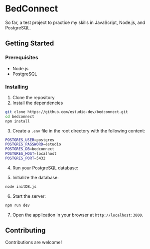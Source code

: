 # BedConnect

So far, a test project to practice my skills in JavaScript, Node.js, and PostgreSQL.

## Getting Started

### Prerequisites

- Node.js
- PostgreSQL

### Installing

1. Clone the repository
2. Install the dependencies

```bash
git clone https://github.com/estudio-dev/bedconnect.git
cd bedconnect
npm install
```

3. Create a `.env` file in the root directory with the following content:

```bash
POSTGRES_USER=postgres
POSTGRES_PASSWORD=estudio
POSTGRES_DB=bedconnect
POSTGRES_HOST=localhost
POSTGRES_PORT=5432
```

4. Run your PostgreSQL database:

5. Initialize the database:

```bash
node initDB.js
```

6. Start the server:

```bash
npm run dev
```

7. Open the application in your browser at `http://localhost:3000`.

## Contributing

Contributions are welcome!